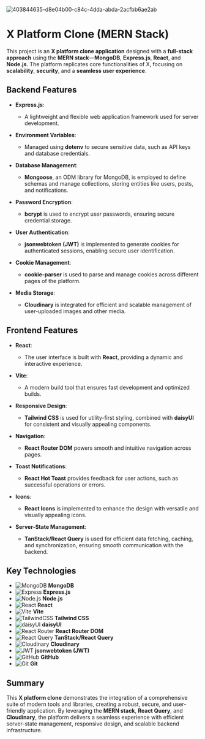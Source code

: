 ![403844635-d8e04b00-c84c-4dda-abda-2acfbb6ae2ab](https://github.com/user-attachments/assets/7392c79a-f803-4444-ba50-5b880c1aea33)


# X Platform Clone (MERN Stack)

This project is an **X platform clone application** designed with a **full-stack approach** using the **MERN stack**—**MongoDB**, **Express.js**, **React**, and **Node.js**. The platform replicates core functionalities of X, focusing on **scalability**, **security**, and a **seamless user experience**.

## Backend Features

- **Express.js**:  
  - A lightweight and flexible web application framework used for server development.
  
- **Environment Variables**:  
  - Managed using **dotenv** to secure sensitive data, such as API keys and database credentials.

- **Database Management**:  
  - **Mongoose**, an ODM library for MongoDB, is employed to define schemas and manage collections, storing entities like users, posts, and notifications.

- **Password Encryption**:  
  - **bcrypt** is used to encrypt user passwords, ensuring secure credential storage.

- **User Authentication**:  
  - **jsonwebtoken (JWT)** is implemented to generate cookies for authenticated sessions, enabling secure user identification.

- **Cookie Management**:  
  - **cookie-parser** is used to parse and manage cookies across different pages of the platform.

- **Media Storage**:  
  - **Cloudinary** is integrated for efficient and scalable management of user-uploaded images and other media.

## Frontend Features

- **React**:  
  - The user interface is built with **React**, providing a dynamic and interactive experience.

- **Vite**:  
  - A modern build tool that ensures fast development and optimized builds.

- **Responsive Design**:  
  - **Tailwind CSS** is used for utility-first styling, combined with **daisyUI** for consistent and visually appealing components.

- **Navigation**:  
  - **React Router DOM** powers smooth and intuitive navigation across pages.

- **Toast Notifications**:  
  - **React Hot Toast** provides feedback for user actions, such as successful operations or errors.

- **Icons**:  
  - **React Icons** is implemented to enhance the design with versatile and visually appealing icons.

- **Server-State Management**:  
  - **TanStack/React Query** is used for efficient data fetching, caching, and synchronization, ensuring smooth communication with the backend.

## Key Technologies

- ![MongoDB](https://img.shields.io/badge/-MongoDB-47A248?logo=mongodb&logoColor=white&style=flat) **MongoDB**  
- ![Express](https://img.shields.io/badge/-Express-000000?logo=express&logoColor=white&style=flat) **Express.js**  
- ![Node.js](https://img.shields.io/badge/-Node.js-339933?logo=node.js&logoColor=white&style=flat) **Node.js**  
- ![React](https://img.shields.io/badge/-React-61DAFB?logo=react&logoColor=black&style=flat) **React**  
- ![Vite](https://img.shields.io/badge/-Vite-646CFF?logo=vite&logoColor=white&style=flat) **Vite**  
- ![TailwindCSS](https://img.shields.io/badge/-Tailwind%20CSS-38B2AC?logo=tailwindcss&logoColor=white&style=flat) **Tailwind CSS**  
- ![daisyUI](https://img.shields.io/badge/-daisyUI-5A0FC8?logo=daisyui&logoColor=white&style=flat) **daisyUI**  
- ![React Router](https://img.shields.io/badge/-React%20Router-DCDCDC?logo=reactrouter&logoColor=black&style=flat) **React Router DOM**  
- ![React Query](https://img.shields.io/badge/-React%20Query-FF4154?logo=reactquery&logoColor=white&style=flat) **TanStack/React Query**  
- ![Cloudinary](https://img.shields.io/badge/-Cloudinary-3448C5?logo=cloudinary&logoColor=white&style=flat) **Cloudinary**  
- ![JWT](https://img.shields.io/badge/-JWT-000000?logo=jsonwebtokens&logoColor=white&style=flat) **jsonwebtoken (JWT)**  
- ![GitHub](https://img.shields.io/badge/-GitHub-181717?logo=github&logoColor=white&style=flat) **GitHub**  
- ![Git](https://img.shields.io/badge/-Git-F05032?logo=git&logoColor=white&style=flat) **Git**  

## Summary

This **X platform clone** demonstrates the integration of a comprehensive suite of modern tools and libraries, creating a robust, secure, and user-friendly application. By leveraging the **MERN stack**, **React Query**, and **Cloudinary**, the platform delivers a seamless experience with efficient server-state management, responsive design, and scalable backend infrastructure.
